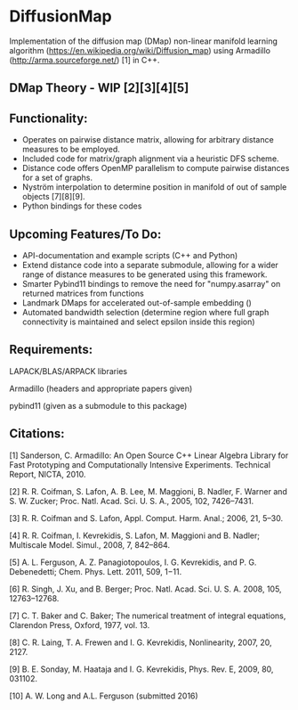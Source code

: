 # DiffusionMap
Implementation of the diffusion map (DMap) non-linear manifold learning algorithm (https://en.wikipedia.org/wiki/Diffusion_map) using Armadillo (http://arma.sourceforge.net/) [1] in C++. 

## DMap Theory - WIP [2][3][4][5]

## Functionality:
 - Operates on pairwise distance matrix, allowing for arbitrary distance measures to be employed.
 - Included code for matrix/graph alignment via a heuristic DFS scheme.
  - Distance code offers OpenMP parallelism to compute pairwise distances for a set of graphs.
 - Nyström interpolation to determine position in manifold of out of sample objects [7][8][9].
 - Python bindings for these codes
 
## Upcoming Features/To Do:
 - API-documentation and example scripts (C++ and Python)
 - Extend distance code into a separate submodule, allowing for a wider range of distance measures to be generated using this framework.
 - Smarter Pybind11 bindings to remove the need for "numpy.asarray" on returned matrices from functions
 - Landmark DMaps for accelerated out-of-sample embedding ()
 - Automated bandwidth selection (determine region where full graph connectivity is maintained and select epsilon inside this region)
 

## Requirements:

LAPACK/BLAS/ARPACK libraries

Armadillo (headers and appropriate papers given)

pybind11 (given as a submodule to this package)


## Citations:

[1] Sanderson, C. Armadillo: An Open Source C++ Linear Algebra Library for Fast Prototyping and Computationally Intensive Experiments. Technical Report, NICTA, 2010.

[2] R. R. Coifman, S. Lafon, A. B. Lee, M. Maggioni, B. Nadler, F. Warner and S. W. Zucker; Proc. Natl. Acad. Sci. U. S. A., 2005, 102, 7426–7431.

[3] R. R. Coifman and S. Lafon, Appl. Comput. Harm. Anal.; 2006, 21, 5–30.

[4] R. R. Coifman, I. Kevrekidis, S. Lafon, M. Maggioni and B. Nadler; Multiscale Model. Simul., 2008, 7, 842–864.

[5] A. L. Ferguson, A. Z. Panagiotopoulos, I. G. Kevrekidis, and P. G. Debenedetti; Chem. Phys. Lett. 2011, 509, 1−11.

[6] R. Singh, J. Xu, and B. Berger; Proc. Natl. Acad. Sci. U. S. A. 2008, 105, 12763–12768.

[7] C. T. Baker and C. Baker; The numerical treatment of integral equations, Clarendon Press, Oxford, 1977, vol. 13.

[8] C. R. Laing, T. A. Frewen and I. G. Kevrekidis, Nonlinearity, 2007, 20, 2127.

[9] B. E. Sonday, M. Haataja and I. G. Kevrekidis, Phys. Rev. E, 2009, 80, 031102.

[10] A. W. Long and A.L. Ferguson (submitted 2016)
